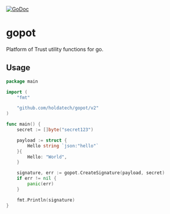 [![GoDoc](https://godoc.org/github.com/holdatech/gopot/v2?status.svg)](https://pkg.go.dev/github.com/holdatech/gopot/v2)

# gopot
Platform of Trust utility functions for go.

## Usage

```go
package main

import (
	"fmt"

	"github.com/holdatech/gopot/v2"
)

func main() {
	secret := []byte("secret123")

	payload := struct {
		Hello string `json:"hello"`
	}{
		Hello: "World",
	}

	signature, err := gopot.CreateSignature(payload, secret)
	if err != nil {
		panic(err)
	}

	fmt.Println(signature)
}

```
